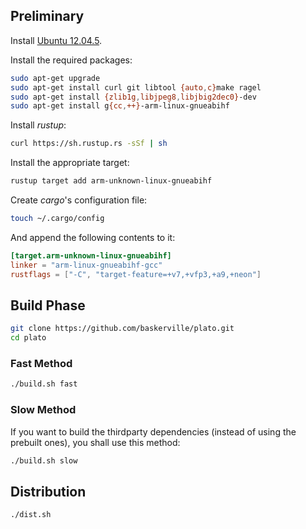 ## Preliminary

Install [Ubuntu 12.04.5](http://releases.ubuntu.com/12.04/).

Install the required packages:
```sh
sudo apt-get upgrade
sudo apt-get install curl git libtool {auto,c}make ragel
sudo apt-get install {zlib1g,libjpeg8,libjbig2dec0}-dev
sudo apt-get install g{cc,++}-arm-linux-gnueabihf
```

Install *rustup*:
```sh
curl https://sh.rustup.rs -sSf | sh
```

Install the appropriate target:
```sh
rustup target add arm-unknown-linux-gnueabihf
```

Create *cargo*'s configuration file:
```sh
touch ~/.cargo/config
```

And append the following contents to it:
```toml
[target.arm-unknown-linux-gnueabihf]
linker = "arm-linux-gnueabihf-gcc"
rustflags = ["-C", "target-feature=+v7,+vfp3,+a9,+neon"]
```

## Build Phase

```sh
git clone https://github.com/baskerville/plato.git
cd plato
```

### Fast Method

```sh
./build.sh fast
```

### Slow Method

If you want to build the thirdparty dependencies (instead of using the prebuilt ones), you shall use this method:

```sh
./build.sh slow
```

## Distribution

```sh
./dist.sh
```
